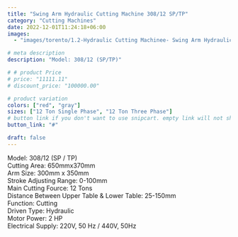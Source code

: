 ```yaml
---
title: "Swing Arm Hydraulic Cutting Machine 308/12 SP/TP"
category: "Cutting Machines"
date: 2022-12-01T11:24:18+06:00
images:
  - "images/torento/1.2-Hydraulic Cutting Machinee- Swing Arm Hydraulic 12Ton Cutting Machine-Model-308-12 SP.png"

# meta description
description: "Model: 308/12 (SP/TP)"

# # product Price
# price: "11111.11"
# discount_price: "100000.00"

# product variation
colors: ["red", "gray"]
sizes: ["12 Ton Single Phase", "12 Ton Three Phase"]
# button link if you don't want to use snipcart. empty link will not show button
button_link: "#"

draft: false
---
```

Model: 308/12 (SP / TP)<br>
Cutting Area: 650mmx370mm<br>
Arm Size: 300mm x 350mm<br>
Stroke Adjusting Range: 0-100mm<br>
Main Cutting Fource: 12 Tons<br>
Distance Between Upper Table & Lower Table: 25-150mm<br>
Function: Cutting<br>
Driven Type: Hydraulic<br>
Motor Power: 2 HP<br>
Electrical Supply: 220V, 50 Hz / 440V, 50Hz